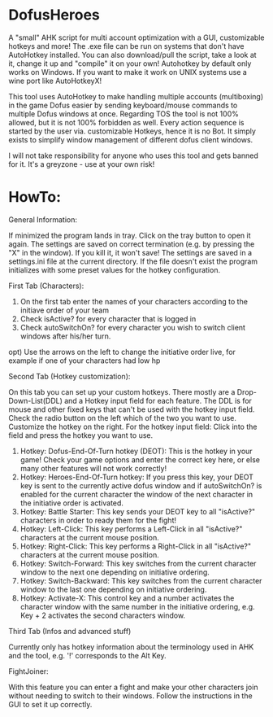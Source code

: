 # DofusHeroes
A "small" AHK script for multi account optimization with a GUI, customizable hotkeys and more!
The .exe file can be run on systems that don't have AutoHotkey installed. You can also download/pull the script, take a look at it, change it up and "compile" it on your own!
Autohotkey by default only works on Windows. If you want to make it work on UNIX systems use a wine port like AutoHotkeyX!

This tool uses AutoHotkey to make handling multiple accounts (multiboxing) in the game Dofus easier by sending keyboard/mouse commands to multiple Dofus windows at once. Regarding TOS the tool is not 100% allowed, but it is not 100% forbidden as well. Every action sequence is started by the user via. customizable Hotkeys, hence it is no Bot. It simply exists to simplify window management of different dofus client windows.

I will not take responsibility for anyone who uses this tool and gets banned for it. It's a greyzone - use at your own risk!

# HowTo:

General Information:

If minimized the program lands in tray. Click on the tray button to open it again. 
The settings are saved on correct termination (e.g. by pressing the "X" in the window). If you kill it, it won't save!
The settings are saved in a settings.ini file at the current directory. 
If the file doesn't exist the program initializes with some preset values for the hotkey configuration.

First Tab (Characters):
1) On the first tab enter the names of your characters according to the initiave order of your team
2) Check isActive? for every character that is logged in
3) Check autoSwitchOn? for every character you wish to switch client windows after his/her turn.

opt) Use the arrows on the left to change the initiative order live, for example if one of your characters had low hp

Second Tab (Hotkey customization):

On this tab you can set up your custom hotkeys. There mostly are a Drop-Down-List(DDL) and a Hotkey input field for each feature. The DDL is for mouse and other fixed keys that can't be used with the hotkey input field. Check the radio button on the left which of the two you want to use. Customize the hotkey on the right.
For the hotkey input field: Click into the field and press the hotkey you want to use.

1. Hotkey: Dofus-End-Of-Turn hotkey (DEOT): This is the hotkey in your game! Check your game options and enter the correct key here, or else many other features will not work correctly!
2. Hotkey: Heroes-End-Of-Turn hotkey: If you press this key, your DEOT key is sent to the currently active dofus window and if autoSwitchOn? is enabled for the current character the window of the next character in the initiative order is activated.
3. Hotkey: Battle Starter: This key sends your DEOT key to all "isActive?" characters in order to ready them for the fight!
4. Hotkey: Left-Click: This key performs a Left-Click in all "isActive?" characters at the current mouse position.
5. Hotkey: Right-Click: This key performs a Right-Click in all "isActive?" characters at the current mouse position.
6. Hotkey: Switch-Forward: This key switches from the current character window to the next one depending on initiative ordering.
7. Hotkey: Switch-Backward: This key switches from the current character window to the last one depending on initiative ordering.
8. Hotkey: Activate-X: This control key and a number activates the character window with the same number in the initiative ordering, e.g. Key + 2 activates the second characters window.

Third Tab (Infos and advanced stuff)

Currently only has hotkey information about the terminology used in AHK and the tool, e.g. '!' corresponds to the Alt Key.

FightJoiner:

With this feature you can enter a fight and make your other characters join without needing to switch to their windows. Follow the instructions in the GUI to set it up correctly.
